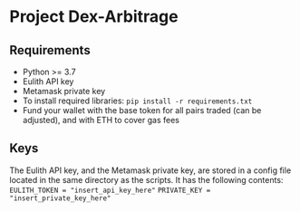 # Project Dex-Arbitrage
## Requirements
- Python >= 3.7
- Eulith API key
- Metamask private key
- To install required libraries: `pip install -r requirements.txt`
- Fund your wallet with the base token for all pairs traded (can be adjusted), and with ETH to cover gas fees
## Keys
The Eulith API key, and the Metamask private key, are stored in a config file located in the same directory as the scripts. It 
has the following contents:
`EULITH_TOKEN = "insert_api_key_here"`
`PRIVATE_KEY = "insert_private_key_here"`
